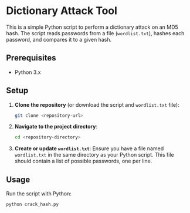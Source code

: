 # Dictionary Attack Tool

This is a simple Python script to perform a dictionary attack on an MD5 hash. The script reads passwords from a file (`wordlist.txt`), hashes each password, and compares it to a given hash.

## Prerequisites

- Python 3.x

## Setup

1. **Clone the repository** (or download the script and `wordlist.txt` file):
    ```bash
    git clone <repository-url>
    ```

2. **Navigate to the project directory**:
    ```bash
    cd <repository-directory>
    ```

3. **Create or update `wordlist.txt`**:
    Ensure you have a file named `wordlist.txt` in the same directory as your Python script. This file should contain a list of possible passwords, one per line.

## Usage

Run the script with Python:

```bash
python crack_hash.py
